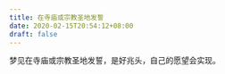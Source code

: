 ```yaml
---
title: 在寺庙或宗教圣地发誓
date: 2020-02-15T20:54:12+08:00
draft: false
---
```


梦见在寺庙或宗教圣地发誓，是好兆头，自己的愿望会实现。
